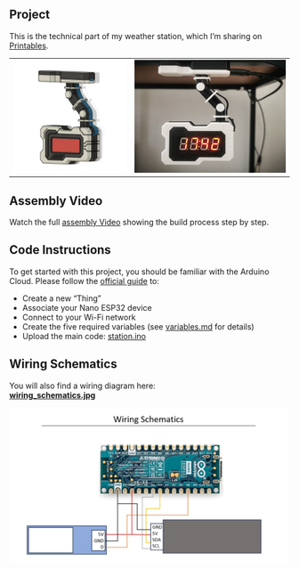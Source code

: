 ## Project

This is the technical part of my weather station, which I’m sharing on [Printables](https://www.printables.com/@Staldy/models).

<table>
  <tr>
    <td><img src="weather_station_3d.jpg" alt="3D View" width="250"></td>
    <td><img src="weather_station_pic.jpg" alt="Real Picture" width="333"></td>
  </tr>
</table>

## Assembly Video

Watch the full [assembly Video](https://www.youtube.com/watch?v=YpZZJhHqThI) showing the build process step by step.

## Code Instructions

To get started with this project, you should be familiar with the Arduino Cloud. Please follow the [official guide](https://docs.arduino.cc/arduino-cloud/guides/overview/) to:

- Create a new “Thing”
- Associate your Nano ESP32 device
- Connect to your Wi-Fi network
- Create the five required variables (see [variables.md](https://github.com/staldy/weather_station/blob/main/variables.md) for details)
- Upload the main code: [station.ino](https://github.com/staldy/weather_station/blob/main/station.ino)

## Wiring Schematics

You will also find a wiring diagram here:  
[**wiring_schematics.jpg**](https://github.com/staldy/weather_station/blob/main/wiring_schematics.jpg)

<img src="wiring_schematics.jpg" alt="Wiring Diagram" width="500">
